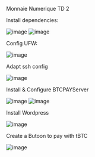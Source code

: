 Monnaie Numerique TD 2

Install dependencies: 

![image](https://user-images.githubusercontent.com/40137577/135587848-a9f98e0a-ad83-460e-8443-3687f26c86af.png)
![image](https://user-images.githubusercontent.com/40137577/135587836-0bd8bbe0-54df-4aa4-959f-add2a0af612c.png)


Config UFW:

![image](https://user-images.githubusercontent.com/40137577/135587842-3ef24365-c166-40ce-a211-427091bd9d4d.png)

Adapt ssh config

![image](https://user-images.githubusercontent.com/40137577/135587845-750cfd18-67fb-404d-8e3b-578f8c4cf457.png)

Install & Configure  BTCPAYServer

![image](https://user-images.githubusercontent.com/40137577/135587898-bbffaf7c-7ded-491e-8944-5f0339eb4408.PNG)
![image](https://user-images.githubusercontent.com/40137577/135587901-ad1a1510-2e91-4417-8c9d-a3e73913e4c3.PNG)

Install Wordpress 

![image](https://user-images.githubusercontent.com/40137577/135587884-74b534f9-0f38-47fe-9403-0d1118e7a70d.PNG)

Create a Butoon to pay with tBTC

![image](https://user-images.githubusercontent.com/40137577/135587899-246d6be6-b6a2-4ae2-8d21-ae577badffba.PNG)

